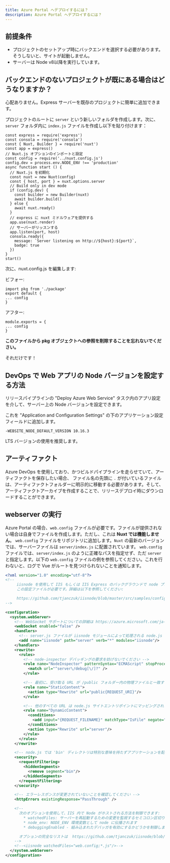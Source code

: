 ```yaml
---
title: Azure Portal へデプロイするには？
description: Azure Portal へデプロイするには？
---
```


## 前提条件
- プロジェクトのセットアップ時にバックエンドを選択する必要があります。そうしないと、サイトが起動しません。
- サーバーは Node v8以降を実行しています。

## バックエンドのないプロジェクトが既にある場合はどうなりますか？
心配ありません。Express サーバーを既存のプロジェクトに簡単に追加できます。

プロジェクトのルートに `server` という新しいフォルダを作成します。次に、`server` フォルダ内に `index.js` ファイルを作成し以下を貼り付けます：

```
const express = require('express')
const consola = require('consola')
const { Nuxt, Builder } = require('nuxt')
const app = express()
// Nuxt.js オプションのインポートと設定
const config = require('../nuxt.config.js')
config.dev = process.env.NODE_ENV !== 'production'
async function start () {
  // Nuxt.js を初期化
  const nuxt = new Nuxt(config)
  const { host, port } = nuxt.options.server
  // Build only in dev mode
  if (config.dev) {
    const builder = new Builder(nuxt)
    await builder.build()
  } else {
    await nuxt.ready()
  }
  // express に nuxt ミドルウェアを提供する
  app.use(nuxt.render)
  // サーバーがリッスンする
  app.listen(port, host)
  consola.ready({
    message: `Server listening on http://${host}:${port}`,
    badge: true
  })
}
start()
```

次に、nuxt.config.js を編集します:

ビフォー:

```
import pkg from './package'
export default {
... config
}
```

アフター:
```
module.exports = {
... config
}
```

**このファイルから pkg オブジェクトへの参照を削除することを忘れないでください。**

それだけです！

## DevOps で Web アプリの Node バージョンを設定する方法

リリースパイプラインの "Deploy Azure Web Service" タスク内のアプリ設定を介して、サーバー上の Node バージョンを設定できます。

これを "Application and Configuration Settings" の下のアプリケーション設定フィールドに追加します。
```
-WEBSITE_NODE_DEFAULT_VERSION 10.16.3
```
LTS バージョンの使用を推奨します。

## アーティファクト

Azure DevOps を使用しており、かつビルドパイプラインを走らせていて、アーティファクトを保存したい場合、 ファイル名の先頭に `.` が付いているファイルは、アーティファクトフォルダーに明示的に移動する必要があります。そして、アーティファクトアーカイブを作成することで、リリースデプロイ時にダウンロードすることができます。

## webserver の実行
Azure Portal の場合、`web.config` ファイルが必要です。ファイルが提供されない場合は自身でファイルを作成します。ただし、これは **Nuxt では機能しません**。
`web.config` ファイルをリポジトリに追加します。`Nuxt` の最新のバージョンでは、サーバーファイルは `server/index.js` に配置されています。 
`web.config` ファイルでは、`server/index.js` のように正確なパスを指定せず、ただ `server` と指定します。以下の `web.config` ファイルの例を参照してください。これを行わないと、ログで Vue がルートを見つけられないことを通知します。


```xml
<?xml version="1.0" encoding="utf-8"?>
<!--
     iisnode を使用して IIS もしくは IIS Express のバックグラウンドで node プロセスを使う場合、
     この設定ファイルが必要です。詳細は以下を参照してください:

     https://github.com/tjanczuk/iisnode/blob/master/src/samples/configuration/web.config
-->

<configuration>
  <system.webServer>
    <!-- WebSocket サポートについての詳細は https://azure.microsoft.com/ja-jp/blog/introduction-to-websockets-on-windows-azure-web-sites/ を参照してください -->
    <webSocket enabled="false" />
    <handlers>
      <!-- server.js ファイルが iisnode モジュールによって処理される node.js サイトであることを示します -->
      <add name="iisnode" path="server" verb="*" modules="iisnode"/>
    </handlers>
    <rewrite>
      <rules>
        <!-- node-inspector デバッギングの要求を妨げないでください -->
        <rule name="NodeInspector" patternSyntax="ECMAScript" stopProcessing="true">
          <match url="^server\/debug[\/]?" />
        </rule>

        <!-- 最初に、受け取る URL が /public フォルダー内の物理ファイルと一致するかどうかを検討します -->
        <rule name="StaticContent">
          <action type="Rewrite" url="public{REQUEST_URI}"/>
        </rule>

        <!-- 他のすべての URL は node.js サイトエントリポイントにマッピングされます -->
        <rule name="DynamicContent">
          <conditions>
            <add input="{REQUEST_FILENAME}" matchType="IsFile" negate="True"/>
          </conditions>
          <action type="Rewrite" url="server"/>
        </rule>
      </rules>
    </rewrite>

    <!-- node.js では 'bin' ディレクトリは特別な意味を持たずアプリケーションを配置することができます -->
    <security>
      <requestFiltering>
        <hiddenSegments>
          <remove segment="bin"/>
        </hiddenSegments>
      </requestFiltering>
    </security>

    <!-- エラーレスポンスが変更されていないことを確認してください -->
    <httpErrors existingResponse="PassThrough" />

    <!--
      次のオプションを使用して、IIS 内で Node がホストされる方法を制御できます:
        * watchedFiles: サーバーを再起動するための変更を監視するセミコロン区切りのリストになったファイル
        * node_env: NODE_ENV 環境変数として node に伝播されます
        * debuggingEnabled - 組み込まれたデバッガを有効にするかどうかを制御します

      オプションの完全なリストは  https://github.com/tjanczuk/iisnode/blob/master/src/samples/configuration/web.config を参照してください
    -->
    <!--<iisnode watchedFiles="web.config;*.js"/>-->
  </system.webServer>
</configuration>
```
